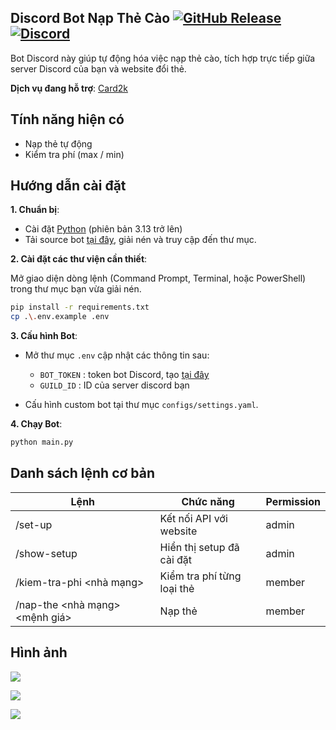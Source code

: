 ## Discord Bot Nạp Thẻ Cào [![GitHub Release](https://img.shields.io/github/v/release/HHiepz/cardswap-discord?style=flat)](https://github.com/minevn/dotman/releases) [![Discord](https://img.shields.io/discord/1068941579244539904.svg?label=&logo=discord&logoColor=ffffff&color=7389D8&labelColor=6A7EC2)](https://2k9xteam.shop/discord) 


Bot Discord này giúp tự động hóa việc nạp thẻ cào, tích hợp trực tiếp giữa server Discord của bạn và website đổi thẻ.

**Dịch vụ đang hỗ trợ**: [Card2k](https://card2k.com/)

## Tính năng hiện có
- Nạp thẻ tự động
- Kiểm tra phí (max / min)

## Hướng dẫn cài đặt

**1. Chuẩn bị**:

- Cài đặt [Python](https://www.python.org/downloads/) (phiên bản 3.13 trở lên)
- Tải source bot [tại đây](https://github.com/HHiepz/cardswap/releases), giải nén và truy cập đến thư mục.

**2. Cài đặt các thư viện cần thiết**:

Mở giao diện dòng lệnh (Command Prompt, Terminal, hoặc PowerShell) trong thư mục bạn vừa giải nén.
```bash
pip install -r requirements.txt
cp .\.env.example .env
```

**3. Cấu hình Bot**:
- Mở thư mục `.env` cập nhật các thông tin sau:
  
  - ` BOT_TOKEN ` : token bot Discord, tạo [tại đây](https://discord.com/developers/applications)
  - ` GUILD_ID ` : ID của server discord bạn

- Cấu hình custom bot tại thư mục `configs/settings.yaml`.

**4. Chạy Bot**:
```bash
python main.py
```

## Danh sách lệnh cơ bản

| Lệnh                                             | Chức năng                             | Permission    |
|--------------------------------------------------|---------------------------------------|---------------|
| /set-up                                          | Kết nối API với website               | admin         |
| /show-setup                                      | Hiển thị setup đã cài đặt             | admin         |
| /kiem-tra-phi <nhà mạng>                         | Kiểm tra phí từng loại thẻ            | member        |
| /nap-the <nhà mạng> <mệnh giá> <code> <serial>   | Nạp thẻ                               | member        |


## Hình ảnh

![](https://i.ibb.co/HLLHtGr1/awcwac.png)

![](https://i.ibb.co/KxDhf64y/image.png)

![](https://i.ibb.co/hFPVx7hs/image.png)


